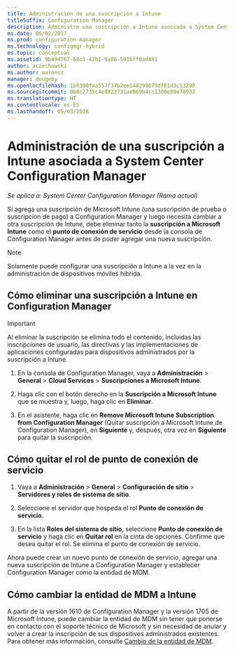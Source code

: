 ```yaml
---
title: Administración de una suscripción a Intune
titleSuffix: Configuration Manager
description: Administre una suscripción a Intune asociada a System Center Configuration Manager.
ms.date: 06/02/2017
ms.prod: configuration-manager
ms.technology: configmgr-hybrid
ms.topic: conceptual
ms.assetid: 9b494767-68c1-47b1-9a86-591bff0ad491
author: aczechowski
ms.author: aaroncz
manager: dougeby
ms.openlocfilehash: 1b8390faa557f37b2ee148299079df81d3c13299
ms.sourcegitcommit: 0b0c2735c4ed822731ae069b4cc1380e89e78933
ms.translationtype: HT
ms.contentlocale: es-ES
ms.lasthandoff: 05/03/2018
---
```

# <a name="manage-an-intune-subscription-associated-with-system-center-configuration-manager"></a>Administración de una suscripción a Intune asociada a System Center Configuration Manager

*Se aplica a: System Center Configuration Manager (Rama actual)*

Si agrega una suscripción de Microsoft Intune (una suscripción de prueba o suscripción de pago) a Configuration Manager y luego necesita cambiar a otra suscripción de Intune, debe eliminar tanto la **suscripción a Microsoft Intune** como el **punto de conexión de servicio** desde la consola de Configuration Manager antes de poder agregar una nueva suscripción.

> [!NOTE]
> Solamente puede configurar una suscripción a Intune a la vez en la administración de dispositivos móviles híbrida.

## <a name="how-to-delete-an-intune-subscription-from-configuration-manager"></a>Cómo eliminar una suscripción a Intune en Configuration Manager

> [!IMPORTANT]
>  Al eliminar la suscripción se elimina todo el contenido, incluidas las inscripciones de usuario, las directivas y las implementaciones de aplicaciones configuradas para dispositivos administrados por la suscripción a Intune.

1.  En la consola de Configuration Manager, vaya a **Administración** > **General** > **Cloud Services** > **Suscripciones a Microsoft Intune**.

2.  Haga clic con el botón derecho en la **Suscripción a Microsoft Intune** que se muestra y, luego, haga clic en **Eliminar**.

3.   En el asistente, haga clic en **Remove Microsoft Intune Subscription from Configuration Manager** (Quitar suscripción a Microsoft Intune de Configuration Manager), en **Siguiente** y, después, otra vez en **Siguiente** para quitar la suscripción.


## <a name="how-to-remove-the-service-connection-point-role"></a>Cómo quitar el rol de punto de conexión de servicio

1.  Vaya a **Administración** > **General** > **Configuración de sitio** > **Servidores y roles de sistema de sitio**.

2.  Seleccione el servidor que hospeda el rol **Punto de conexión de servicio**.

3.  En la lista **Roles del sistema de sitio**, seleccione **Punto de conexión de servicio** y haga clic en **Quitar rol** en la cinta de opciones. Confirme que desea quitar el rol. Se elimina el punto de conexión de servicio.

Ahora puede crear un nuevo punto de conexión de servicio, agregar una nueva suscripción de Intune a Configuration Manager y establecer Configuration Manager como la entidad de MDM.

## <a name="how-to-change-mdm-authority-to-intune"></a>Cómo cambiar la entidad de MDM a Intune
A partir de la versión 1610 de Configuration Manager y la versión 1705 de Microsoft Intune, puede cambiar la entidad de MDM sin tener que ponerse en contacto con el soporte técnico de Microsoft y sin necesidad de anular y volver a crear la inscripción de sus dispositivos administrados existentes. Para obtener más información, consulte [Cambio de la entidad de MDM](/sccm/mdm/deploy-use/change-mdm-authority).
